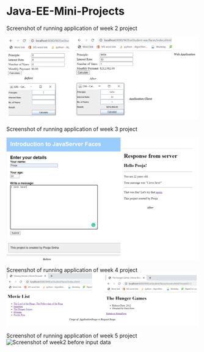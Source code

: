 # Java-EE-Mini-Projects
Screenshot of running application of week 2 project

![Screenshot of week2 before input data](week2ead.png)

Screenshot of running application of week 3 project

![Screenshot of week2 before input data](week3.png)

Screenshot of running application of week 4 project
![Screenshot of week2 before input data](week4.png)

Screenshot of running application of week 5 project
![Screenshot of week2 before input data](week5read.jpg)
